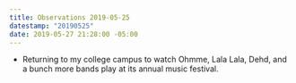 ```yaml
---
title: Observations 2019-05-25
datestamp: "20190525"
date: 2019-05-27 21:28:00 -05:00
---
```


- Returning to my college campus to watch Ohmme, Lala Lala, Dehd, and a bunch more bands play at its annual music festival.
